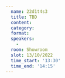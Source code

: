 ```yaml
---
  name: 22d1t4s3
  title: TBD
  content:
  category: 
  format: 
  speakers: 
    - 
  room: Showroom
  slot: 13/10/2022
  time_start: '13:30'
  time_end: '14:15'
---
```

